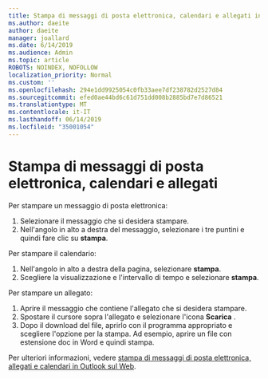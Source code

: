 ```yaml
---
title: Stampa di messaggi di posta elettronica, calendari e allegati in Outlook sul Web
ms.author: daeite
author: daeite
manager: joallard
ms.date: 6/14/2019
ms.audience: Admin
ms.topic: article
ROBOTS: NOINDEX, NOFOLLOW
localization_priority: Normal
ms.custom: ''
ms.openlocfilehash: 294e1dd9925054c0fb33aee7df238782d2527d84
ms.sourcegitcommit: efed0ae44bd6c61d751dd008b2885bd7e7d86521
ms.translationtype: MT
ms.contentlocale: it-IT
ms.lasthandoff: 06/14/2019
ms.locfileid: "35001054"
---
```

# <a name="print-email-calendars-and-attachments"></a>Stampa di messaggi di posta elettronica, calendari e allegati

Per stampare un messaggio di posta elettronica:
  
1. Selezionare il messaggio che si desidera stampare.
1. Nell'angolo in alto a destra del messaggio, selezionare i tre puntini e quindi fare clic su **stampa**.

Per stampare il calendario:

1. Nell'angolo in alto a destra della pagina, selezionare **stampa**.
1. Scegliere la visualizzazione e l'intervallo di tempo e selezionare **stampa**.

Per stampare un allegato:

1. Aprire il messaggio che contiene l'allegato che si desidera stampare.
2. Spostare il cursore sopra l'allegato e selezionare l'icona **Scarica** .
3. Dopo il download del file, aprirlo con il programma appropriato e scegliere l'opzione per la stampa. Ad esempio, aprire un file con estensione doc in Word e quindi stampa.

Per ulteriori informazioni, vedere [stampa di messaggi di posta elettronica, allegati e calendari in Outlook sul Web](https://support.office.com/article/2cf529d1-3b8f-4de2-b254-b7f870e58a2b).